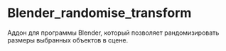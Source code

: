 # Blender_randomise_transform
Аддон для программы Blender, который позволяет рандомизировать размеры выбранных объектов в сцене.
